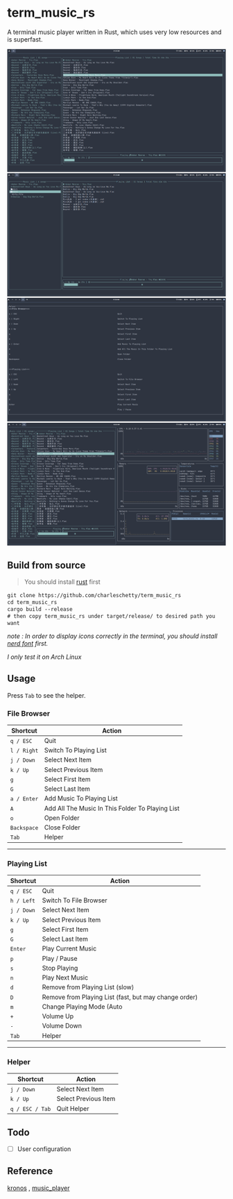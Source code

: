 # term_music_rs

A terminal music player written in Rust, which uses very low resources and is superfast.


![music](/shots/1.png)
![demo](/shots/demo.png)
![helper](/shots/helper.png)
![btm](/shots/btm.png)


## Build from source

> You should install [rust](https://www.rust-lang.org/tools/install) first

```shell
git clone https://github.com/charleschetty/term_music_rs
cd term_music_rs
cargo build --release
# then copy term_music_rs under target/release/ to desired path you want
```

*note : In order to display icons correctly in the terminal, you should install [nerd font](https://github.com/ryanoasis/nerd-fonts) first.*

*I only test it on Arch Linux*

## Usage

Press `Tab` to see the helper.


### File Browser
| Shortcut          | Action                                         |
|-------------------|------------------------------------------------|
| `q / ESC`         | Quit                                           |
| `l / Right`       | Switch To Playing List                        |
| `j / Down`        | Select Next Item                              |
| `k / Up`          | Select Previous Item                          |
| `g`               | Select First Item                             |
| `G`               | Select Last Item                              |
| `a / Enter`       | Add Music To Playing List                     |
| `A`               | Add All The Music In This Folder To Playing List |
| `o`               | Open Folder                                   |
| `Backspace`       | Close Folder                                  |
| `Tab`             | Helper                                        |

---

### Playing List
| Shortcut          | Action                                         |
|-------------------|------------------------------------------------|
| `q / ESC`         | Quit                                           |
| `h / Left`        | Switch To File Browser                        |
| `j / Down`        | Select Next Item                              |
| `k / Up`          | Select Previous Item                          |
| `g`               | Select First Item                             |
| `G`               | Select Last Item                              |
| `Enter`           | Play Current Music                            |
| `p`               | Play / Pause                                  |
| `s`               | Stop Playing                                  |
| `n`               | Play Next Music                               |
| `d`               | Remove from Playing List (slow)              |
| `D`               | Remove from Playing List (fast, but may change order) |
| `m`               | Change Playing Mode (Auto|Repeat|Random|Manual) |
| `+`               | Volume Up                                     |
| `-`               | Volume Down                                   |
| `Tab`             | Helper                                        |

---

### Helper
| Shortcut          | Action                                         |
|-------------------|------------------------------------------------|
| `j / Down`        | Select Next Item                              |
| `k / Up`          | Select Previous Item                          |
| `q / ESC / Tab`   | Quit Helper                                   |
## Todo

- [ ] User configuration


## Reference 

[kronos](https://github.com/TrevorSatori/kronos) , [music_player](https://github.com/ZegWe/music-player)
